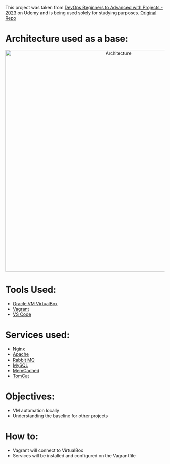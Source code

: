 This project was taken from [DevOps Beginners to Advanced with Projects - 2023](https://www.udemy.com/course/decodingdevops/) on Udemy and is being used solely for studying purposes.
[Original Repo](https://github.com/devopshydclub/vprofile-project/tree/local-setup)

# Architecture used as a base:

<p align="center">
  <img src="https://github.com/otavioCosta2110/VProfile-from-udemy-/assets/106917785/ddcd581b-d372-4f3e-b23f-ce787a43df88" width="700" height="auto" alt="Architecture">
</p>


# Tools Used:
  - [Oracle VM VirtualBox](https://www.virtualbox.org/)
  - [Vagrant](https://www.vagrantup.com/)
  - [VS Code](https://code.visualstudio.com/)


# Services used:
  - [Nginx](https://www.nginx.com/)
  - [Apache](https://www.apache.org/)
  - [Rabbit MQ](https://www.rabbitmq.com/)
  - [MySQL](https://www.mysql.com/)
  - [MemCached](https://memcached.org/)
  - [TomCat](https://tomcat.apache.org/)

# Objectives:
  - VM automation locally
  - Understanding the baseline for other projects

# How to:
  - Vagrant will connect to VirtualBox
  - Services will be installed and configured on the Vagrantfile
